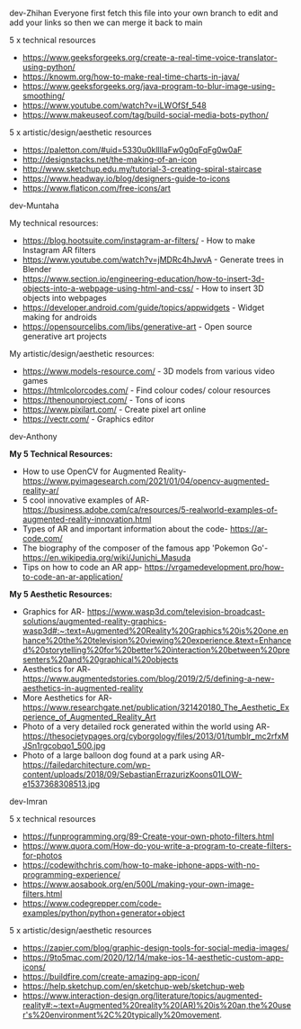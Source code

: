 dev-Zhihan
Everyone first fetch this file into your own branch to edit and add your links so then we can merge it back to main

5 x technical resources
- https://www.geeksforgeeks.org/create-a-real-time-voice-translator-using-python/
- https://knowm.org/how-to-make-real-time-charts-in-java/
- https://www.geeksforgeeks.org/java-program-to-blur-image-using-smoothing/
- https://www.youtube.com/watch?v=iLWOfSf_548
- https://www.makeuseof.com/tag/build-social-media-bots-python/

5 x artistic/design/aesthetic resources
- https://paletton.com/#uid=5330u0kllllaFw0g0qFqFg0w0aF
- http://designstacks.net/the-making-of-an-icon
- http://www.sketchup.edu.my/tutorial-3-creating-spiral-staircase
- https://www.headway.io/blog/designers-guide-to-icons
- https://www.flaticon.com/free-icons/art

dev-Muntaha

My technical resources:

- https://blog.hootsuite.com/instagram-ar-filters/ - How to make Instagram AR filters
- https://www.youtube.com/watch?v=jMDRc4hJwvA - Generate trees in Blender
- https://www.section.io/engineering-education/how-to-insert-3d-objects-into-a-webpage-using-html-and-css/ - How to insert 3D objects into webpages
- https://developer.android.com/guide/topics/appwidgets - Widget making for androids
- https://opensourcelibs.com/libs/generative-art - Open source generative art projects 


My artistic/design/aesthetic resources:

- https://www.models-resource.com/ - 3D models from various video games
- https://htmlcolorcodes.com/ - Find colour codes/ colour resources
- https://thenounproject.com/ - Tons of icons
- https://www.pixilart.com/ - Create pixel art online
- https://vectr.com/ - Graphics editor

dev-Anthony

**My 5 Technical Resources:**
* How to use OpenCV for Augmented Reality- https://www.pyimagesearch.com/2021/01/04/opencv-augmented-reality-ar/ 
* 5 cool innovative examples of AR- https://business.adobe.com/ca/resources/5-realworld-examples-of-augmented-reality-innovation.html 
* Types of AR and important information about the code- https://ar-code.com/
* The biography of the composer of the famous app 'Pokemon Go'- https://en.wikipedia.org/wiki/Junichi_Masuda
* Tips on how to code an AR app- https://vrgamedevelopment.pro/how-to-code-an-ar-application/


**My 5 Aesthetic Resources:**
* Graphics for AR- https://www.wasp3d.com/television-broadcast-solutions/augmented-reality-graphics-wasp3d#:~:text=Augmented%20Reality%20Graphics%20is%20one,enhance%20the%20television%20viewing%20experience.&text=Enhanced%20storytelling%20for%20better%20interaction%20between%20presenters%20and%20graphical%20objects
* Aesthetics for AR- https://www.augmentedstories.com/blog/2019/2/5/defining-a-new-aesthetics-in-augmented-reality
* More Aesthetics for AR- https://www.researchgate.net/publication/321420180_The_Aesthetic_Experience_of_Augmented_Reality_Art
* Photo of a very detailed rock generated within the world using AR- https://thesocietypages.org/cyborgology/files/2013/01/tumblr_mc2rfxMJSn1rgcobqo1_500.jpg 
* Photo of a large balloon dog found at a park using AR- https://failedarchitecture.com/wp-content/uploads/2018/09/SebastianErrazurizKoons01LOW-e1537368308513.jpg

dev-Imran

5 x technical resources
- https://funprogramming.org/89-Create-your-own-photo-filters.html
- https://www.quora.com/How-do-you-write-a-program-to-create-filters-for-photos
- https://codewithchris.com/how-to-make-iphone-apps-with-no-programming-experience/
- https://www.aosabook.org/en/500L/making-your-own-image-filters.html
- https://www.codegrepper.com/code-examples/python/python+generator+object

5 x artistic/design/aesthetic resources
- https://zapier.com/blog/graphic-design-tools-for-social-media-images/
- https://9to5mac.com/2020/12/14/make-ios-14-aesthetic-custom-app-icons/
- https://buildfire.com/create-amazing-app-icon/
- https://help.sketchup.com/en/sketchup-web/sketchup-web
- https://www.interaction-design.org/literature/topics/augmented-reality#:~:text=Augmented%20reality%20(AR)%20is%20an,the%20user's%20environment%2C%20typically%20movement.

 


